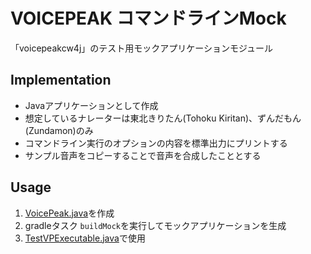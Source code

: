 # VOICEPEAK コマンドラインMock

「voicepeakcw4j」のテスト用モックアプリケーションモジュール

## Implementation
* Javaアプリケーションとして作成
* 想定しているナレーターは東北きりたん(Tohoku Kiritan)、ずんだもん(Zundamon)のみ
* コマンドライン実行のオプションの内容を標準出力にプリントする
* サンプル音声をコピーすることで音声を合成したこととする

## Usage
1. [VoicePeak.java](src/main/java/com/github/k7t3/voicepeakcw4j/VoicePeak.java)を作成
2. gradleタスク `buildMock`を実行してモックアプリケーションを生成
3. [TestVPExecutable.java](../voicepeakcw4j/src/test/java/com/github/k7t3/voicepeakcw4j/TestVPExecutable.java)で使用